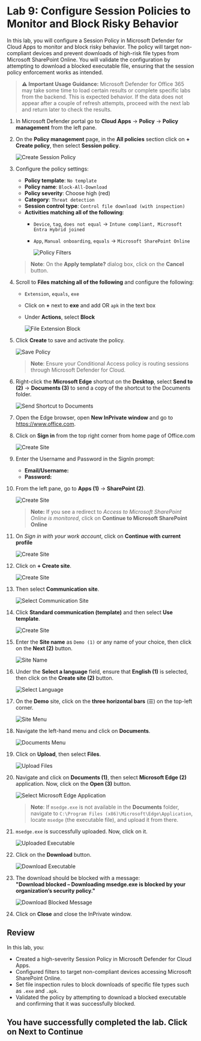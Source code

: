# Lab 9: Configure Session Policies to Monitor and Block Risky Behavior

In this lab, you will configure a Session Policy in Microsoft Defender for Cloud Apps to monitor and block risky behavior. The policy will target non-compliant devices and prevent downloads of high-risk file types from Microsoft SharePoint Online. You will validate the configuration by attempting to download a blocked executable file, ensuring that the session policy enforcement works as intended.

> **⚠ Important Usage Guidance:** Microsoft Defender for Office 365 may take some time to load certain results or complete specific labs from the backend. This is expected behavior. If the data does not appear after a couple of refresh attempts, proceed with the next lab and return later to check the results.

1. In Microsoft Defender portal go to **Cloud Apps** → **Policy** → **Policy management** from the left pane.

1. On the **Policy management** page, in the **All policies** section click on **+ Create policy**, then select **Session policy**.
  
   ![Create Session Policy](./media/corg-1-24.png)

1. Configure the policy settings:
   - **Policy template**: `No template`
   - **Policy name**: `Block-All-Download`
   - **Policy severity**: Choose high (red)
   - **Category**: `Threat detection`
   - **Session control type**: `Control file download (with inspection)`
   - **Activities matching all of the following**:  
     - `Device`, `tag`, `does not equal` → `Intune compliant, Microsoft Entra Hybrid joined`  
     - `App`, `Manual onboarding`, `equals` → `Microsoft SharePoint Online`

       ![Policy Filters](./media/gftix-1-1.png)
   > **Note**: On the **Apply template?** dialog box, click on the **Cancel** button.

1. Scroll to **Files matching all of the following** and configure the following:
   - `Extension`, `equals`, `exe` 
   - Click on **+** next to **exe** and add OR `apk` in the text box
   - Under **Actions**, select **Block**

      ![File Extension Block](./media/gftix-1-2.png)

1. Click **Create** to save and activate the policy.

   ![Save Policy](./media/grpg-1-1.png)

   > **Note**: Ensure your Conditional Access policy is routing sessions through Microsoft Defender for Cloud.

1. Right-click the **Microsoft Edge** shortcut on the **Desktop**, select **Send to (2)** → **Documents (3)** to send a copy of the shortcut to the Documents folder.

   ![Send Shortcut to Documents](./media/tgs-1-3.png)

1. Open the Edge browser, open **New InPrivate window** and go to https://www.office.com.

1. Click on **Sign in** from the top right corner from home page of Office.com

   ![Create Site](./media/signinoffice.png)

1. Enter the Username and Password in the SignIn prompt:

   - **Email/Username:** <inject key="AzureAdUserEmail"></inject>
   - **Password:** <inject key="AzureAdUserPassword"></inject>

1. From the left pane, go to **Apps (1)** → **SharePoint (2)**.

   ![Create Site](./media/sharepoint1.png)
   > **Note:** If you see a redirect to *Access to Microsoft SharePoint Online is monitored*, click on **Continue to Microsoft SharePoint Online**

1. On *Sign in with your work account*, click on **Continue with current profile**

   ![Create Site](./media/sharepoint2.png)

1. Click on **+ Create site**.

   ![Create Site](./media/corg-1-25.png)

1. Then select **Communication site**.

   ![Select Communication Site](./media/corg-1-26.png)

1. Click **Standard communication (template)** and then select **Use template**.

   ![Create Site](./media/sharepoint3.png)

1. Enter the **Site name** as `Demo (1)` or any name of your choice, then click on the **Next (2)** button.

   ![Site Name](./media/corg-1-27.png)

1. Under the **Select a language** field, ensure that **English (1)** is selected, then click on the **Create site (2)** button.

   ![Select Language](./media/corg-1-28.png)

1. On the **Demo** site, click on the **three horizontal bars** (☰) on the top-left corner.

   ![Site Menu](./media/corg-1-29.png)

1. Navigate the left-hand menu and click on **Documents**.

   ![Documents Menu](./media/corg-1-30.png)

1. Click on **Upload**, then select **Files**.

   ![Upload Files](./media/corg-1-31.png)

1. Navigate and click on **Documents (1)**, then select **Microsoft Edge (2)** application. Now, click on the **Open (3)** button.

   ![Select Microsoft Edge Application](./media/corg-1-32.png)
   
   > **Note**: If `msedge.exe` is not available in the **Documents** folder, navigate to `C:\Program Files (x86)\Microsoft\Edge\Application`, locate `msedge` (the executable file), and upload it from there.

1. `msedge.exe` is successfully uploaded. Now, click on it.

   ![Uploaded Executable](./media/corg-1-33.png)

1. Click on the **Download** button.
  
   ![Download Executable](./media/corg-1-34.png)

1. The download should be blocked with a message:  
    **"Download blocked – Downloading msedge.exe is blocked by your organization’s security policy."**
  
    ![Download Blocked Message](./media/g-3-9.png)

1. Click on **Close** and close the InPrivate window.

## Review

In this lab, you:
- Created a high-severity Session Policy in Microsoft Defender for Cloud Apps.
- Configured filters to target non-compliant devices accessing Microsoft SharePoint Online.
- Set file inspection rules to block downloads of specific file types such as `.exe` and `.apk`.
- Validated the policy by attempting to download a blocked executable and confirming that it was successfully blocked.

## You have successfully completed the lab. Click on Next to Continue
